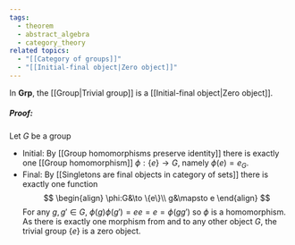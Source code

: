 ```yaml
---
tags:
  - theorem
  - abstract_algebra
  - category_theory
related topics:
  - "[[Category of groups]]"
  - "[[Initial-final object|Zero object]]"
---
```

In $\mathbf{Grp}$, the [[Group|Trivial group]] is a [[Initial-final object|Zero object]].
##### Proof:
Let $G$ be a group
- Initial:
	By [[Group homomorphisms preserve identity]] there is exactly one [[Group homomorphism]] $\phi: \{e\} \to G$, namely $\phi(e)=e_G$.
- Final:
	By [[Singletons are final objects in category of sets]] there is exactly one function$$
	\begin{align}
		\phi:G&\to \{e\}\\
		g&\mapsto e
	\end{align}
	$$For any $g,g'\in G$, $\phi(g)\phi(g')=ee=e=\phi(gg')$ so $\phi$ is a homomorphism.
As there is exactly one morphism from and to any other object $G$, the trivial group $\{e\}$ is a zero object.